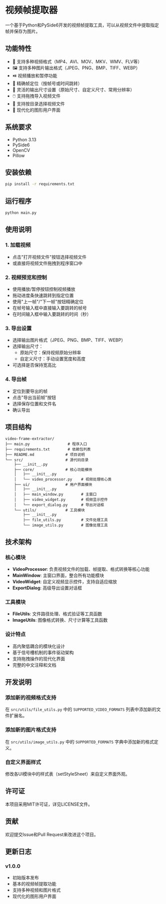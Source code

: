 # 视频帧提取器

一个基于Python和PySide6开发的视频帧提取工具，可以从视频文件中提取指定帧并保存为图片。

## 功能特性

- 🎥 支持多种视频格式（MP4、AVI、MOV、MKV、WMV、FLV等）
- 🖼️ 支持多种图片输出格式（JPEG、PNG、BMP、TIFF、WEBP）
- ⏯️ 视频播放和暂停功能
- 🎯 精确帧定位（按帧号或时间跳转）
- 📐 灵活的输出尺寸设置（原始尺寸、自定义尺寸、常用分辨率）
- 🖱️ 支持拖拽导入视频文件
- 📁 支持按目录选择视频文件
- 🎨 现代化的图形用户界面

## 系统要求

- Python 3.13
- PySide6
- OpenCV
- Pillow

## 安装依赖

```bash
pip install -r requirements.txt
```

## 运行程序

```bash
python main.py
```

## 使用说明

### 1. 加载视频
- 点击"打开视频文件"按钮选择视频文件
- 或直接将视频文件拖拽到程序窗口中

### 2. 视频预览和控制
- 使用播放/暂停按钮控制视频播放
- 拖动进度条快速跳转到指定位置
- 使用"上一帧"/"下一帧"按钮精确定位
- 在帧号输入框中直接输入要跳转的帧号
- 在时间输入框中输入要跳转的时间（秒）

### 3. 导出设置
- 选择输出图片格式（JPEG、PNG、BMP、TIFF、WEBP）
- 选择输出尺寸：
  - 原始尺寸：保持视频原始分辨率
  - 自定义尺寸：手动设置宽度和高度
- 可选择是否保持宽高比

### 4. 导出帧
- 定位到要导出的帧
- 点击"导出当前帧"按钮
- 选择保存位置和文件名
- 确认导出

## 项目结构

```
video-frame-extractor/
├── main.py                 # 程序入口
├── requirements.txt        # 依赖包列表
├── README.md              # 项目说明
└── src/                   # 源代码目录
    ├── __init__.py
    ├── core/              # 核心功能模块
    │   ├── __init__.py
    │   └── video_processor.py    # 视频处理核心类
    ├── ui/                # 用户界面模块
    │   ├── __init__.py
    │   ├── main_window.py        # 主窗口
    │   ├── video_widget.py       # 视频显示控件
    │   └── export_dialog.py      # 导出对话框
    └── utils/             # 工具模块
        ├── __init__.py
        ├── file_utils.py         # 文件处理工具
        └── image_utils.py        # 图像处理工具
```

## 技术架构

### 核心模块
- **VideoProcessor**: 负责视频文件的加载、帧提取、格式转换等核心功能
- **MainWindow**: 主窗口界面，整合所有功能模块
- **VideoWidget**: 自定义视频显示控件，支持自适应缩放
- **ExportDialog**: 高级导出设置对话框

### 工具模块
- **FileUtils**: 文件路径处理、格式验证等工具函数
- **ImageUtils**: 图像格式转换、尺寸计算等工具函数

### 设计特点
- 高内聚低耦合的模块化设计
- 基于信号槽机制的事件驱动架构
- 支持拖拽操作的现代化界面
- 完整的中文注释和文档

## 开发说明

### 添加新的视频格式支持
在 `src/utils/file_utils.py` 中的 `SUPPORTED_VIDEO_FORMATS` 列表中添加新的文件扩展名。

### 添加新的图片格式支持
在 `src/utils/image_utils.py` 中的 `SUPPORTED_FORMATS` 字典中添加新的格式定义。

### 自定义界面样式
修改各UI模块中的样式表（setStyleSheet）来自定义界面外观。

## 许可证

本项目采用MIT许可证，详见LICENSE文件。

## 贡献

欢迎提交Issue和Pull Request来改进这个项目。

## 更新日志

### v1.0.0
- 初始版本发布
- 基本的视频帧提取功能
- 支持多种视频和图片格式
- 现代化的图形用户界面